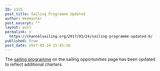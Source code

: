 ```yaml
---
ID: 1315
post_title: Sailing Programme Updated
author: Webmaster
post_excerpt: ""
layout: post
permalink: >
  https://channelsailing.org/2017/03/24/sailing-programme-updated-6/
published: true
post_date: 2017-03-24 15:45:36
---
```

The <a href="//channelsailing.org/sailing-opportunities/">sailing programme</a> on the sailing opportunities page has been updated to reflect additional charters.